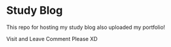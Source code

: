 # Study Blog 

This repo for hosting my study blog also uploaded my portfolio!

Visit and Leave Comment Please XD